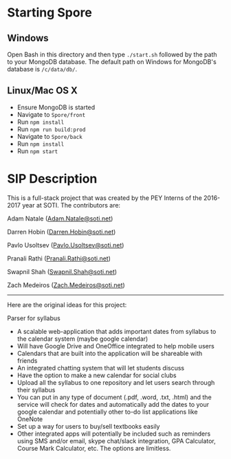 # Starting Spore

## Windows

Open Bash in this directory and then type `./start.sh` followed by the path to your MongoDB database. The default path on Windows for MongoDB's database is `/c/data/db/`.

## Linux/Mac OS X
* Ensure MongoDB is started
* Navigate to `Spore/front`
* Run `npm install`
* Run `npm run build:prod`
* Navigate to `Spore/back`
* Run `npm install`
* Run `npm start`

# SIP Description
This is a full-stack project that was created by the PEY Interns of the 2016-2017 year at SOTI. The contributors are:

Adam Natale (Adam.Natale@soti.net)

Darren Hobin (Darren.Hobin@soti.net)

Pavlo Usoltsev (Pavlo.Usoltsev@soti.net)

Pranali Rathi (Pranali.Rathi@soti.net)

Swapnil Shah (Swapnil.Shah@soti.net)

Zach Medeiros (Zach.Medeiros@soti.net)

---------------------------------------------------------------------------------------------------------------------------------

Here are the original ideas for this project:

Parser for syllabus  
- A scalable web-application that adds important dates from syllabus to the calendar system (maybe google calendar)  
- Will have Google Drive and OneOffice integrated to help mobile users
- Calendars that are built into the application will be shareable with friends
- An integrated chatting system that will let students discuss
- Have the option to make a new calendar for social clubs
- Upload all the syllabus to one repository and let users search through their syllabus  
- You can put in any type of document (.pdf, .word, .txt, .html) and the service will check for dates and automatically add the dates to your google calendar and potentially other to-do list applications like OneNote
- Set up a way for users to buy/sell textbooks easily
- Other integrated apps will potentially be included such as reminders using SMS and/or email, skype chat/slack integration, GPA Calculator, Course Mark Calculator, etc. The options are limitless.
